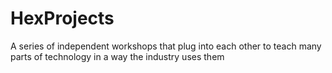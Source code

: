 # HexProjects
A series of independent workshops that plug into each other to teach many parts of technology in a way the industry uses them

